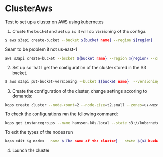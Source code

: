 # ClusterAws
Test to set up a cluster on AWS using kubernetes

1) Create the bucket and set up so it will do versioning of the configs. 
```Bash
$ aws s3api create-bucket --bucket ${bucket name} --region ${region}
```

Seam to be problem if not us-east-1

```Bash
aws s3api create-bucket --bucket ${bucket name} --region ${region} --create-bucket-configuration LocationConstraint=${region}
```

2) Set up so that I get the configuration of the cluster stored in the S3 bucket. 
```Bash
$ aws s3api put-bucket-versioning --bucket ${bucket name}  --versioning-configuration Status=Enabled
```

3) Create the configuration of the cluster, change settings accoring to demands:

```Bash
kops create cluster --node-count=2 --node-size=t2.small --zones=us-west-2a --name=${cluster name} --state ${s3 bucket}
```
To check the configurations run the following command:
```Bash
kops get instancegroups --name hansson.k8s.local --state s3://kubernetes-aws-niklas-hansson
```

To edit the types of the nodes run 
```Bash
kops edit ig nodes --name ${The name of the cluster} --state ${s3 bucket}
```

4) Launch the cluster

